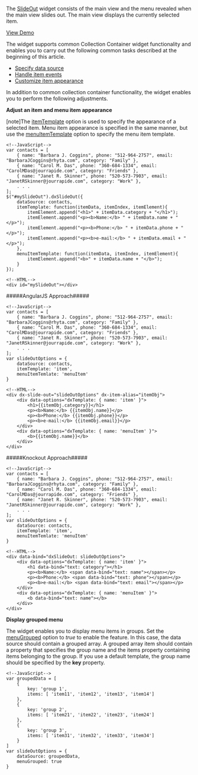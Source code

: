 <article data-show="Content/Applications/16_1/UIWidgets/dxSlideOut/markup.html,
        Content/Applications/16_1/UIWidgets/dxSlideOut/script.js,
        Content/Applications/16_1/UIWidgets/dxSlideOut/styles.css">

The [SlideOut](/api-reference/10%20UI%20Widgets/dxSlideOut '/Documentation/ApiReference/UI_Widgets/dxSlideOut/') widget consists of the main view and the menu revealed when the main view slides out. The main view displays the currently selected item.

<a href="http://js.devexpress.com/Demos/WidgetsGallery/#demo/navigationslideoutslideoutgroupingmenuitems/iphone/ios7/default/default" class="button orange small fix-width-155" style="margin-right: 20px;" target="_blank">View Demo</a>

The widget supports common Collection Container widget functionality and enables you to carry out the following common tasks described at the beginning of this article.

- [Specify data source](/concepts/10%20UI%20Widgets/10%20UI%20Widget%20Categories/10%20Collection%20Container%20Widgets/0%20Common%20Tasks/0%20Specify%20Data%20Source.md '/Documentation/Guide/UI_Widgets/UI_Widget_Categories/Collection_Container_Widgets/#Common_Tasks/Specify_Data_Source')  
- [Handle item events](/concepts/10%20UI%20Widgets/10%20UI%20Widget%20Categories/10%20Collection%20Container%20Widgets/0%20Common%20Tasks/1%20Handle%20Item%20Events.md '/Documentation/Guide/UI_Widgets/UI_Widget_Categories/Collection_Container_Widgets/#Common_Tasks/Handle_Item_Events')  
- [Customize item appearance](/concepts/10%20UI%20Widgets/10%20UI%20Widget%20Categories/10%20Collection%20Container%20Widgets/0%20Common%20Tasks/2%20Customize%20an%20Item%20Appearance '/Documentation/Guide/UI_Widgets/UI_Widget_Categories/Collection_Container_Widgets/#Common_Tasks/Customize_an_Item_Appearance')  

In addition to common collection container functionality, the widget enables you to perform the following adjustments.

**Adjust an item and menu item appearance**

[note]The [itemTemplate](/api-reference/10%20UI%20Widgets/CollectionWidget/1%20Configuration/itemTemplate.md '/Documentation/ApiReference/UI_Widgets/dxSlideOut/Configuration/#itemTemplate') option is used to specify the appearance of a selected item. Menu item appearance is specified in the same manner, but use the [menuItemTemplate](/api-reference/10%20UI%20Widgets/dxSlideOut/1%20Configuration/menuItemTemplate.md '/Documentation/ApiReference/UI_Widgets/dxSlideOut/Configuration/#menuItemTemplate') option to specify the menu item template.

    <!--JavaScript-->
    var contacts = [
        { name: "Barbara J. Coggins", phone: "512-964-2757", email: "BarbaraJCoggins@rhyta.com", category: "Family" },
        { name: "Carol M. Das", phone: "360-684-1334", email: "CarolMDas@jourrapide.com", category: "Friends" },
        { name: "Janet R. Skinner", phone: "520-573-7903", email: "JanetRSkinner@jourrapide.com", category: "Work" },
        . . .
    ];
    $("#mySlideOut").dxSlideOut({
        dataSource: contacts,
        itemTemplate: function(itemData, itemIndex, itemElement){
            itemElement.append("<h1>" + itemData.category + "</h1>");
            itemElement.append("<p><b>Name:</b> " + itemData.name + "</p>");
            itemElement.append("<p><b>Phone:</b> " + itemData.phone + "</p>");
            itemElement.append("<p><b>e-mail:</b> " + itemData.email + "</p>");
        },
        menuItemTemplate: function(itemData, itemIndex, itemElement){
            itemElement.append("<b>" + itemData.name + "</b>");
        }
    });

<!---->

    <!--HTML-->
    <div id="mySlideOut"></div>
    
#####AngularJS Approach#####

    <!--JavaScript-->
    var contacts = [
        { name: "Barbara J. Coggins", phone: "512-964-2757", email: "BarbaraJCoggins@rhyta.com", category: "Family" },
        { name: "Carol M. Das", phone: "360-684-1334", email: "CarolMDas@jourrapide.com", category: "Friends" },
        { name: "Janet R. Skinner", phone: "520-573-7903", email: "JanetRSkinner@jourrapide.com", category: "Work" },
        . . .
    ];
    var slideOutOptions = {
        dataSource: contacts,
        itemTemplate: 'item',
        menuItemTemlate: 'menuItem'
    }
    
<!---->

    <!--HTML-->
    <div dx-slide-out="slideOutOptions" dx-item-alias="itemObj">
        <div data-options="dxTemplate: { name: 'item' }">
            <h1>{{itemObj.category}}</h1>
            <p><b>Name:</b> {{itemObj.name}}</p>
            <p><b>Phone:</b> {{itemObj.phone}}</p>
            <p><b>e-mail:</b> {{itemObj.email}}</p>
        </div>
        <div data-options="dxTemplate: { name: 'menuItem' }">
            <b>{{itemObj.name}}</b>
        </div>
    </div>

#####Knockout Approach#####

    <!--JavaScript-->
    var contacts = [
        { name: "Barbara J. Coggins", phone: "512-964-2757", email: "BarbaraJCoggins@rhyta.com", category: "Family" },
        { name: "Carol M. Das", phone: "360-684-1334", email: "CarolMDas@jourrapide.com", category: "Friends" },
        { name: "Janet R. Skinner", phone: "520-573-7903", email: "JanetRSkinner@jourrapide.com", category: "Work" },
        . . .
    ];
    var slideOutOptions = {
        dataSource: contacts,
        itemTemplate: 'item',
        menuItemTemlate: 'menuItem'
    }
    
<!---->
    
    <!--HTML-->
    <div data-bind="dxSlideOut: slideOutOptions">
        <div data-options="dxTemplate: { name: 'item' }">
            <h1 data-bind="text: category"></h1>
            <p><b>Name:</b> <span data-bind="text: name"></span></p>
            <p><b>Phone:</b> <span data-bind="text: phone"></span></p>
            <p><b>e-mail:</b> <span data-bind="text: email"></span></p>
        </div>
        <div data-options="dxTemplate: { name: 'menuItem' }">
            <b data-bind="text: name"></b>
        </div>
    </div>

**Display grouped menu**

The widget enables you to display menu items in groups. Set the [menuGrouped](/api-reference/10%20UI%20Widgets/dxSlideOut/1%20Configuration/menuGrouped.md '/Documentation/ApiReference/UI_Widgets/dxSlideOut/Configuration/#menuGrouped') option to *true* to enable the feature. In this case, the data source should contain a grouped array. A grouped array item should contain a property that specifies the group name and the items property containing items belonging to the group. If you use a default template, the group name should be specified by the **key** property.

    <!--JavaScript-->
    var groupedData = [
        {
            key: 'group 1',
            items: [ 'item11', 'item12', 'item13', 'item14']
        },
        {
            key: 'group 2',
            items: [ 'item21', 'item22', 'item23', 'item24']
        },
        {
            key: 'group 3',
            items: [ 'item31', 'item32', 'item33', 'item34']
        }
    ]
    var slideOutOptions = {
        dataSource: groupedData,
        menuGrouped: true
    }
</article>